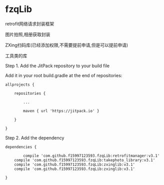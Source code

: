 # fzqLib
retrofit网络请求封装框架

图片拍照,相册获取封装

ZXing扫码库(已经添加权限,不需要提前申请,但是可以提前申请)

工具类的库






Step 1. Add the JitPack repository to your build file

Add it in your root build.gradle at the end of repositories:

	allprojects {
  
		repositories {
    
			...
      
			maven { url 'https://jitpack.io' }
      
		}
    
	}
  
Step 2. Add the dependency

	dependencies {
  
	        compile 'com.github.f15997123593.fzqLib:retrofitmanager:v3.1'
    	compile 'com.github.f15997123593.fzqLib:takephoto_library:v3.1'
    	compile 'com.github.f15997123593.fzqLib:zxinglib:v3.1'
    	compile 'com.github.f15997123593.fzqLib:zxinglib:v3.1'
          
	}
